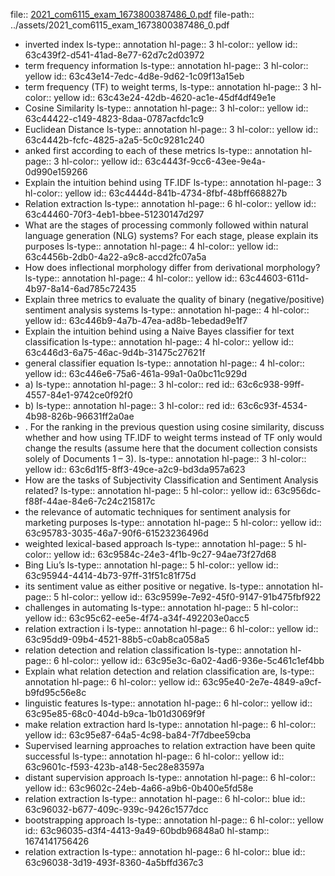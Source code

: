 file:: [2021_com6115_exam_1673800387486_0.pdf](../assets/2021_com6115_exam_1673800387486_0.pdf)
file-path:: ../assets/2021_com6115_exam_1673800387486_0.pdf

- inverted index
  ls-type:: annotation
  hl-page:: 3
  hl-color:: yellow
  id:: 63c439f2-d541-41ad-8e77-62d7c2d03972
- term frequency information
  ls-type:: annotation
  hl-page:: 3
  hl-color:: yellow
  id:: 63c43e14-7edc-4d8e-9d62-1c09f13a15eb
- term frequency (TF) to weight terms,
  ls-type:: annotation
  hl-page:: 3
  hl-color:: yellow
  id:: 63c43e24-42db-4620-ac1e-45df4df49e1e
- Cosine Similarity
  ls-type:: annotation
  hl-page:: 3
  hl-color:: yellow
  id:: 63c44422-c149-4823-8daa-0787acfdc1c9
- Euclidean Distance
  ls-type:: annotation
  hl-page:: 3
  hl-color:: yellow
  id:: 63c4442b-fcfc-4825-a2a5-5c0c9281c240
- anked first according to each of these metrics
  ls-type:: annotation
  hl-page:: 3
  hl-color:: yellow
  id:: 63c4443f-9cc6-43ee-9e4a-0d990e159266
- Explain the intuition behind using TF.IDF
  ls-type:: annotation
  hl-page:: 3
  hl-color:: yellow
  id:: 63c4444d-841b-4734-8fbf-48bff668827b
- Relation extraction 
  ls-type:: annotation
  hl-page:: 6
  hl-color:: yellow
  id:: 63c44460-70f3-4eb1-bbee-51230147d297
- What are the stages of processing commonly followed within natural language generation (NLG) systems? For each stage, please explain its purposes
  ls-type:: annotation
  hl-page:: 4
  hl-color:: yellow
  id:: 63c4456b-2db0-4a22-a9c8-accd2fc07a5a
- How does inflectional morphology differ from derivational morphology?
  ls-type:: annotation
  hl-page:: 4
  hl-color:: yellow
  id:: 63c44603-611d-4b97-8a14-6ad785c72435
- Explain three metrics to evaluate the quality of binary (negative/positive) sentiment analysis systems
  ls-type:: annotation
  hl-page:: 4
  hl-color:: yellow
  id:: 63c446b9-4a7b-47ea-ad8b-1ebedad9e1f7
- Explain the intuition behind using a Naive Bayes classifier for text classification
  ls-type:: annotation
  hl-page:: 4
  hl-color:: yellow
  id:: 63c446d3-6a75-46ac-9d4b-31475c27621f
- general classifier equation
  ls-type:: annotation
  hl-page:: 4
  hl-color:: yellow
  id:: 63c446e6-75a6-461a-99a1-0a0bc11c929d
- a)
  ls-type:: annotation
  hl-page:: 3
  hl-color:: red
  id:: 63c6c938-99ff-4557-84e1-9742ce0f92f0
- b)
  ls-type:: annotation
  hl-page:: 3
  hl-color:: red
  id:: 63c6c93f-4534-4b98-826b-96631ff2a0ae
- . For the ranking in the previous question using cosine similarity, discuss whether and how using TF.IDF to weight terms instead of TF only would change the results (assume here that the document collection consists solely of Documents 1 – 3).
  ls-type:: annotation
  hl-page:: 3
  hl-color:: yellow
  id:: 63c6d1f5-8ff3-49ce-a2c9-bd3da957a623
- How are the tasks of Subjectivity Classification and Sentiment Analysis related?
  ls-type:: annotation
  hl-page:: 5
  hl-color:: yellow
  id:: 63c956dc-f88f-44ae-84e6-7c24c215817c
- the relevance of automatic techniques for sentiment analysis for marketing purposes
  ls-type:: annotation
  hl-page:: 5
  hl-color:: yellow
  id:: 63c95783-3035-46a7-90f6-61523236496d
- weighted lexical-based approach
  ls-type:: annotation
  hl-page:: 5
  hl-color:: yellow
  id:: 63c9584c-24e3-4f1b-9c27-94ae73f27d68
- Bing Liu’s 
  ls-type:: annotation
  hl-page:: 5
  hl-color:: yellow
  id:: 63c95944-4414-4b73-97ff-31f51c81f75d
- its sentiment value as either positive or negative.
  ls-type:: annotation
  hl-page:: 5
  hl-color:: yellow
  id:: 63c9599e-7e92-45f0-9147-91b475fbf922
- challenges in automating
  ls-type:: annotation
  hl-page:: 5
  hl-color:: yellow
  id:: 63c95c62-ee5e-4f74-a34f-492203e0acc5
- relation extraction i
  ls-type:: annotation
  hl-page:: 6
  hl-color:: yellow
  id:: 63c95dd9-09b4-4521-88b5-c0ab8ca058a5
- relation detection and relation classification
  ls-type:: annotation
  hl-page:: 6
  hl-color:: yellow
  id:: 63c95e3c-6a02-4ad6-936e-5c461c1ef4bb
- Explain what relation detection and relation classification are,
  ls-type:: annotation
  hl-page:: 6
  hl-color:: yellow
  id:: 63c95e40-2e7e-4849-a9cf-b9fd95c56e8c
- linguistic features
  ls-type:: annotation
  hl-page:: 6
  hl-color:: yellow
  id:: 63c95e85-68c0-404d-b9ca-1b01d3069f9f
- make relation extraction hard
  ls-type:: annotation
  hl-page:: 6
  hl-color:: yellow
  id:: 63c95e87-64a5-4c98-ba84-7f7dbee59cba
- Supervised learning approaches to relation extraction have been quite successful 
  ls-type:: annotation
  hl-page:: 6
  hl-color:: yellow
  id:: 63c9601c-f593-423b-a148-5ec28e83597a
- distant supervision approach
  ls-type:: annotation
  hl-page:: 6
  hl-color:: yellow
  id:: 63c9602c-24eb-4a66-a9b6-0b400e5fd58e
- relation extraction
  ls-type:: annotation
  hl-page:: 6
  hl-color:: blue
  id:: 63c96032-b677-409c-939c-9426c1577dcc
- bootstrapping approach
  ls-type:: annotation
  hl-page:: 6
  hl-color:: yellow
  id:: 63c96035-d3f4-4413-9a49-60bdb96848a0
  hl-stamp:: 1674141756426
- relation extraction
  ls-type:: annotation
  hl-page:: 6
  hl-color:: blue
  id:: 63c96038-3d19-493f-8360-4a5bffd367c3